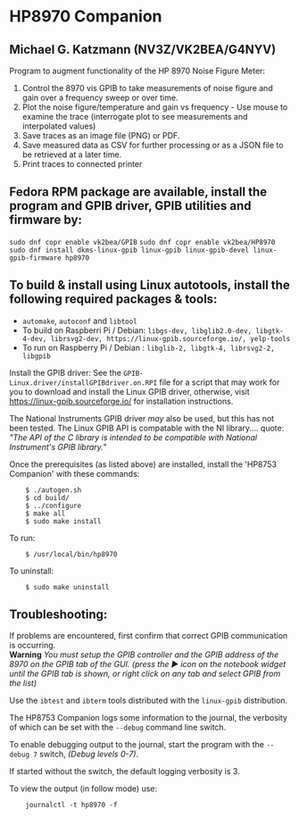 HP8970 Companion
================

Michael G. Katzmann (NV3Z/VK2BEA/G4NYV)
------------------------------------------------------------------

Program to augment functionality of the HP 8970 Noise Figure Meter:
1. Control the 8970 vis GPIB to take measurements of noise figure and gain over a frequency sweep or over time.
2. Plot the noise figure/temperature and gain vs frequency
       - Use mouse to examine the trace (interrogate plot to see measurements and interpolated values)
3. Save traces as an image file (PNG) or PDF.
4. Save measured data as CSV for further processing or as a JSON file to be retrieved at a later time.
5. Print traces to connected printer


Fedora RPM package are available, install the program and GPIB driver, GPIB utilities and firmware by:
------------------------------------------------------------------------------------------------------
`sudo dnf copr enable vk2bea/GPIB`
`sudo dnf copr enable vk2bea/HP8970`
`sudo dnf install dkms-linux-gpib linux-gpib linux-gpib-devel linux-gpib-firmware hp8970`

To build & install using Linux autotools, install the following required packages & tools:
----------------------------------------------------------------------
* `automake`, `autoconf` and `libtool`  
* To build on Raspberri Pi / Debian: 	`libgs-dev, libglib2.0-dev, libgtk-4-dev, librsvg2-dev, https://linux-gpib.sourceforge.io/, yelp-tools`  
* To run on Raspberry Pi / Debian :	`libglib-2, libgtk-4, librsvg2-2, libgpib`

Install the GPIB driver: 
See the `GPIB-Linux.driver/installGPIBdriver.on.RPI` file for a script that may work for you to download and install the Linux GPIB driver, otherwise, visit https://linux-gpib.sourceforge.io/ for installation instructions.

The National Instruments GPIB driver *may* also be used, but this has not been tested. The Linux GPIB API is compatable with the NI library.... quote: *"The API of the C library is intended to be compatible with National Instrument's GPIB library."*

Once the prerequisites (as listed above) are installed, install the 'HP8753 Companion' with these commands:

        $ ./autogen.sh
        $ cd build/
        $ ../configure
        $ make all
        $ sudo make install
To run:
        
        $ /usr/local/bin/hp8970

To uninstall:
        
        $ sudo make uninstall

Troubleshooting:
----------------------------------------------------------------------
If problems are encountered, first confirm that correct GPIB communication is occurring. 
<br/>__Warning__ *You must setup the GPIB controller and the GPIB address of the 8970 on the GPIB tab of the GUI. (press the ▶ icon on the notebook widget until the GPIB tab is shown, or right click on any tab and select GPIB from the list)*

Use the `ibtest` and `ibterm` tools distributed with the `linux-gpib` distribution.

The HP8753 Companion logs some information to the journal, the verbosity of which can be set with the `--debug` command line switch.

To enable debugging output to the journal, start the program with the `--debug 7` switch, <em>(Debug levels 0-7)</em>.

If started without the switch, the default logging verbosity is 3.

To view the output (in follow mode) use:

        journalctl -t hp8970 -f
